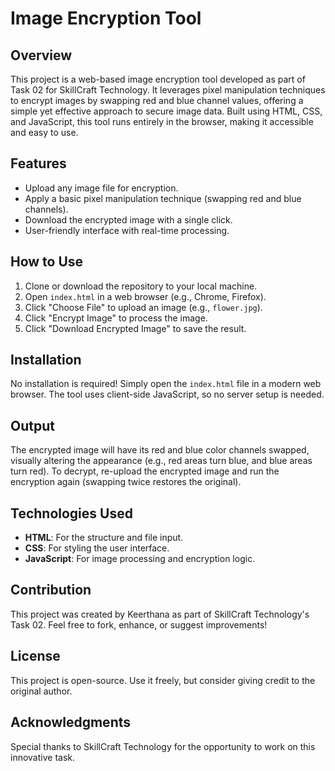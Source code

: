 # Image Encryption Tool

## Overview
This project is a web-based image encryption tool developed as part of Task 02 for SkillCraft Technology. It leverages pixel manipulation techniques to encrypt images by swapping red and blue channel values, offering a simple yet effective approach to secure image data. Built using HTML, CSS, and JavaScript, this tool runs entirely in the browser, making it accessible and easy to use.

## Features
- Upload any image file for encryption.
- Apply a basic pixel manipulation technique (swapping red and blue channels).
- Download the encrypted image with a single click.
- User-friendly interface with real-time processing.

## How to Use
1. Clone or download the repository to your local machine.
2. Open `index.html` in a web browser (e.g., Chrome, Firefox).
3. Click "Choose File" to upload an image (e.g., `flower.jpg`).
4. Click "Encrypt Image" to process the image.
5. Click "Download Encrypted Image" to save the result.

## Installation
No installation is required! Simply open the `index.html` file in a modern web browser. The tool uses client-side JavaScript, so no server setup is needed.

## Output
The encrypted image will have its red and blue color channels swapped, visually altering the appearance (e.g., red areas turn blue, and blue areas turn red). To decrypt, re-upload the encrypted image and run the encryption again (swapping twice restores the original).

## Technologies Used
- **HTML**: For the structure and file input.
- **CSS**: For styling the user interface.
- **JavaScript**: For image processing and encryption logic.

## Contribution
This project was created by Keerthana as part of SkillCraft Technology's Task 02. Feel free to fork, enhance, or suggest improvements!

## License
This project is open-source. Use it freely, but consider giving credit to the original author.

## Acknowledgments
Special thanks to SkillCraft Technology for the opportunity to work on this innovative task.

